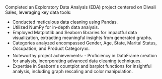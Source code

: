 Completed an Exploratory Data Analysis (EDA) project centered on Diwali Sales, leveraging key data tools:
- Conducted meticulous data cleaning using Pandas.
- Utilized NumPy for in-depth data analysis.
- Employed Matplotlib and Seaborn libraries for impactful data visualization, extracting meaningful insights from generated graphs.
- Categories analyzed encompassed Gender, Age, State, Marital Status, Occupation, and Product Category📊.
- Noteworthy project achievements: - Proficiency in DataFrame creation for analysis, incorporating advanced data cleaning techniques.
- Expertise in Seaborn's countplot and barplot functions for insightful analysis, including graph rescaling and color manipulation.
